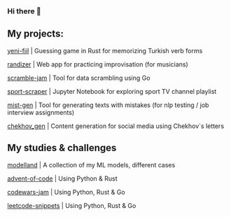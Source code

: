 ### Hi there 👋
<!--
**grt-pretender/grt-pretender** is a ✨ _special_ ✨ repository because its `README.md` (this file) appears on your GitHub profile.

Here are some ideas to get you started:

- 🔭 I’m currently working on ...
- 🌱 I’m currently learning ...
- 👯 I’m looking to collaborate on ...
- 🤔 I’m looking for help with ...
- 💬 Ask me about ...
- 📫 How to reach me: ...
- 😄 Pronouns: ...
- ⚡ Fun fact: ...
![CodePen](https://img.shields.io/badge/Codepen-000000?style=for-the-badge&logo=codepen&logoColor=white)
![LeetCode](https://img.shields.io/badge/LeetCode-000000?style=for-the-badge&logo=LeetCode&logoColor=#d16c06)
![Telegram](https://img.shields.io/badge/Telegram-2CA5E0?style=for-the-badge&logo=telegram&logoColor=white)
[daria_cc](https://t.me/daria_cc) 


![Gmail](https://img.shields.io/badge/Gmail-D14836?style=for-the-badge&logo=gmail&logoColor=white)
dmetafrasis@gmail.com

![Kaggle](https://img.shields.io/badge/Kaggle-035a7d?style=for-the-badge&logo=kaggle&logoColor=white)
gr8pretender

![Anaconda](https://img.shields.io/badge/Anaconda-%2344A833.svg?style=for-the-badge&logo=anaconda&logoColor=white)
![Keras](https://img.shields.io/badge/Keras-%23D00000.svg?style=for-the-badge&logo=Keras&logoColor=white)
![PyTorch](https://img.shields.io/badge/PyTorch-%23EE4C2C.svg?style=for-the-badge&logo=PyTorch&logoColor=white)

![Python](https://img.shields.io/badge/python-3670A0?style=for-the-badge&logo=python&logoColor=ffdd54)
![Rust](https://img.shields.io/badge/rust-%23000000.svg?style=for-the-badge&logo=rust&logoColor=white)
![Go](https://img.shields.io/badge/go-%2300ADD8.svg?style=for-the-badge&logo=go&logoColor=white)
![CSS3](https://img.shields.io/badge/css3-%231572B6.svg?style=for-the-badge&logo=css3&logoColor=white)
![HTML5](https://img.shields.io/badge/html5-%23E34F26.svg?style=for-the-badge&logo=html5&logoColor=white)
![JavaScript](https://img.shields.io/badge/javascript-%23323330.svg?style=for-the-badge&logo=javascript&logoColor=%23F7DF1E)
-->
## My projects:

[yeni-fiil](https://github.com/grt-pretender/yeni-fiil/) | Guessing game in Rust for memorizing Turkish verb forms

[randizer](https://github.com/grt-pretender/randizer/) | Web app for practicing improvisation (for musicians)

[scramble-jam](https://github.com/grt-pretender/scramble-jam/) | Tool for data scrambling using Go

[sport-scraper](https://github.com/grt-pretender/sport-scraper) | Jupyter Notebook for exploring sport TV channel playlist

[mist-gen](https://github.com/grt-pretender/mist-gen) | Tool for generating texts with mistakes (for nlp testing / job interview assignments)

[chekhov_gen](https://github.com/grt-pretender/chekhov_gen/) | Content generation for social media using Chekhov`s letters

<!--

[for-dict](https://github.com/grt-pretender/for-dict/) | Tool for text preparation (voice recording)

[reading-sicp](https://github.com/grt-pretender/reading-sicp/) | Solutions to some exercises from "Structure and Interpretation of Computer Programs"

[keyword-classifier](https://github.com/grt-pretender/keyword-classifier/) | Glossary generator (patent documentation)

[fastai-exercises](https://github.com/grt-pretender/fastai-exercises/) | Exercises for Practical Deep Learning for Coders by Jeremy Howard
-->




## My studies & challenges

[modelland](https://github.com/grt-pretender/modelland/) | A collection of my ML models, different cases

[advent-of-code](https://github.com/grt-pretender/advent-of-code/) | Using Python & Rust

[codewars-jam](https://github.com/grt-pretender/codewars-jam/) | Using Python, Rust & Go

[leetcode-snippets](https://github.com/grt-pretender/leetcode-snippets/) | Using Python, Rust & Go

<!--
[genuary-2021](https://github.com/grt-pretender/genuary-2021/) | Entries for generative art challenge

[yeni-hitit](https://github.com/grt-pretender/yeni-hitit/) | My journey through Turkish language
-->
